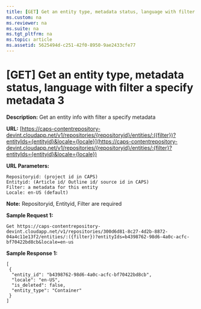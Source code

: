 ```yaml
---
title: [GET] Get an entity type, metadata status, language with filter a specify metadata 3
ms.custom: na
ms.reviewer: na
ms.suite: na
ms.tgt_pltfrm: na
ms.topic: article
ms.assetid: 5625494d-c251-42f0-8950-9ae2433cfe77
---
```

# [GET] Get an entity type, metadata status, language with filter a specify metadata 3

**Description:** Get an entity info with filter a specify metadata  

**URL:** [https://caps-contentrepository-devint.cloudapp.net/v1/repositories/{repositoryid}/entities/:({filter})?entityIds={entityid}&locale={locale}](https://caps-contentrepository-devint.cloudapp.net/v1/repositories/{repositoryid}/entities/:{filter}?entityIds={entityid}&locale={locale})  

  
**URL Parameters:**   

	Repositoryid: (project id in CAPS)  
	Entityid: (Article id/ Outline id/ source id in CAPS)  
	Filter: a metadata for this entity   
	Locale: en-US (default)  

**Note:** Repositoryid, Entityid, Filter are required  

**Sample Request 1:** 

	Get https://caps-contentrepository-devint.cloudapp.net/v1/repositories/300d6d81-8c27-4d2b-8872-04a4c11e13f2/entities/:({filter})?entityIds=b4398762-98d6-4a0c-acfc-bf70422bd8cb&locale=en-us  

**Sample Response 1:** 

    [  
     {  
      "entity_id": "b4398762-98d6-4a0c-acfc-bf70422bd8cb",  
      "locale": "en-US",  
      "is_deleted": false,  
      "entity_type": "Container"  
     }  
    ] 